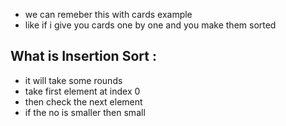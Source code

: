 - we can remeber this with cards example
- like if i give you cards one by one and you make them sorted
## What is Insertion Sort :
- it will take some rounds
- take first element at index 0
- then check the next element 
- if the no is smaller then small
